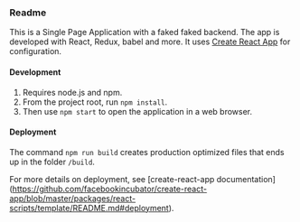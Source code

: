 ### Readme
This is a Single Page Application with a faked faked backend. The app is developed with
React, Redux, babel and more. It uses [Create React App](https://github.com/facebookincubator/create-react-app/blob/master/packages/react-scripts/template/README.md)
for configuration.

#### Development
1. Requires node.js and npm.
2. From the project root, run `npm install`.
3. Then use `npm start` to open the application in a web browser.

#### Deployment
The command `npm run build` creates production optimized files that ends up in the folder `/build`.

For more details on deployment, see [create-react-app documentation] (https://github.com/facebookincubator/create-react-app/blob/master/packages/react-scripts/template/README.md#deployment).
